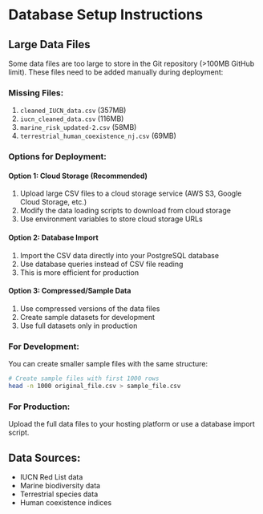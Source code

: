 # Database Setup Instructions

## Large Data Files

Some data files are too large to store in the Git repository (>100MB GitHub limit). These files need to be added manually during deployment:

### Missing Files:
1. `cleaned_IUCN_data.csv` (357MB)
2. `iucn_cleaned_data.csv` (116MB)
3. `marine_risk_updated-2.csv` (58MB)
4. `terrestrial_human_coexistence_nj.csv` (69MB)

### Options for Deployment:

#### Option 1: Cloud Storage (Recommended)
1. Upload large CSV files to a cloud storage service (AWS S3, Google Cloud Storage, etc.)
2. Modify the data loading scripts to download from cloud storage
3. Use environment variables to store cloud storage URLs

#### Option 2: Database Import
1. Import the CSV data directly into your PostgreSQL database
2. Use database queries instead of CSV file reading
3. This is more efficient for production

#### Option 3: Compressed/Sample Data
1. Use compressed versions of the data files
2. Create sample datasets for development
3. Use full datasets only in production

### For Development:
You can create smaller sample files with the same structure:
```bash
# Create sample files with first 1000 rows
head -n 1000 original_file.csv > sample_file.csv
```

### For Production:
Upload the full data files to your hosting platform or use a database import script.

## Data Sources:
- IUCN Red List data
- Marine biodiversity data
- Terrestrial species data
- Human coexistence indices
